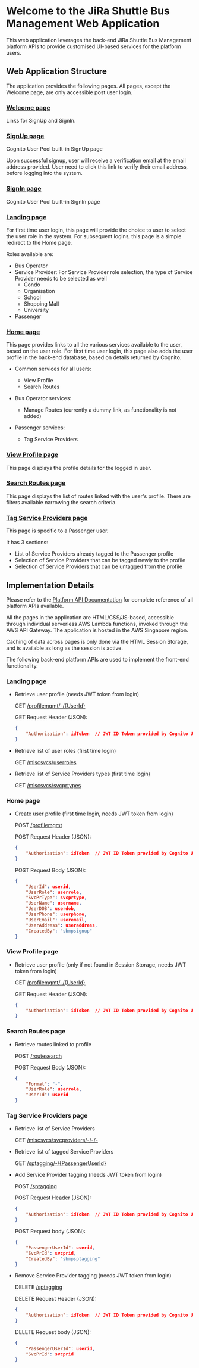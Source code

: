 Welcome to the JiRa Shuttle Bus Management Web Application
==========================================================

This web application leverages the back-end JiRa Shuttle Bus Management platform APIs to provide customised UI-based services for the platform users.

Web Application Structure
-----------

The application provides the following pages. All pages, except the Welcome page, are only accessible post user login.

### [Welcome page](https://2qbdm0akjg.execute-api.ap-southeast-1.amazonaws.com/Prod) ###
Links for SignUp and SignIn.

### [SignUp page](https://jiracorp.auth.ap-southeast-1.amazoncognito.com/signup?response_type=token&client_id=u43f2tl674qh6guik00elvini&redirect_uri=https://2qbdm0akjg.execute-api.ap-southeast-1.amazonaws.com/Prod/landing) ###
Cognito User Pool built-in SignUp page

Upon successful signup, user will receive a verification email at the email address provided. User need to click this link to verify their email address, before logging into the system.

### [SignIn page](https://jiracorp.auth.ap-southeast-1.amazoncognito.com/login?response_type=token&client_id=u43f2tl674qh6guik00elvini&redirect_uri=https://2qbdm0akjg.execute-api.ap-southeast-1.amazonaws.com/Prod/landing) ###
Cognito User Pool built-in SignIn page

### [Landing page](https://2qbdm0akjg.execute-api.ap-southeast-1.amazonaws.com/Prod/landing) ###
For first time user login, this page will provide the choice to user to select the user role in the system. For subsequent logins, this page is a simple redirect to the Home page.

Roles available are:
  - Bus Operator
  - Service Provider: For Service Provider role selection, the type of Service Provider needs to be selected as well
    - Condo
    - Organisation
    - School
    - Shopping Mall
    - University
  - Passenger

### [Home page](https://2qbdm0akjg.execute-api.ap-southeast-1.amazonaws.com/Prod/homepage) ###
This page provides links to all the various services available to the user, based on the user role. For first time user login, this page also adds the user profile in the back-end database, based on details returned by Cognito.

  - Common services for all users:
    - View Profile
    - Search Routes

  - Bus Operator services:
    - Manage Routes (currently a dummy link, as functionality is not added)

  - Passenger services:
    - Tag Service Providers

### [View Profile page](https://2qbdm0akjg.execute-api.ap-southeast-1.amazonaws.com/Prod/profilemgmt) ###
This page displays the profile details for the logged in user.

### [Search Routes page](https://2qbdm0akjg.execute-api.ap-southeast-1.amazonaws.com/Prod/routesearch) ###
This page displays the list of routes linked with the user's profile. There are filters available narrowing the search criteria.

### [Tag Service Providers page](https://2qbdm0akjg.execute-api.ap-southeast-1.amazonaws.com/Prod/sptagging) ###
This page is specific to a Passenger user.

It has 3 sections:
  - List of Service Providers already tagged to the Passenger profile
  - Selection of Service Providers that can be tagged newly to the profile
  - Selection of Service Providers that can be untagged from the profile

Implementation Details
------------------

Please refer to the [Platform API Documentation](https://bwdgk504x8.execute-api.ap-southeast-1.amazonaws.com/Prod) for complete reference of all platform APIs available.

All the pages in the application are HTML/CSS/JS-based, accessible through individual serverless AWS Lambda functions, invoked through the AWS API Gateway. The application is hosted in the AWS Singapore region.

Caching of data across pages is only done via the HTML Session Storage, and is available as long as the session is active.

The following back-end platform APIs are used to implement the front-end functionality.

### Landing page ###

  - Retrieve user profile (needs JWT token from login)

    GET [/profilemgmt/-/{UserId}](https://bwdgk504x8.execute-api.ap-southeast-1.amazonaws.com/Prod/profilemgmt/-/{UserId})

    GET Request Header (JSON):
      ```json
      {
          "Authorization": idToken  // JWT ID Token provided by Cognito User Pool upon login
      }
      ```

  - Retrieve list of user roles (first time login)
    
    GET [/miscsvcs/userroles](https://bwdgk504x8.execute-api.ap-southeast-1.amazonaws.com/Prod/miscsvcs/userroles)

  - Retrieve list of Service Providers types (first time login)
    
    GET [/miscsvcs/svcprtypes](https://bwdgk504x8.execute-api.ap-southeast-1.amazonaws.com/Prod/miscsvcs/svcprtypes)

### Home page ###

  - Create user profile (first time login, needs JWT token from login)
    
    POST [/profilemgmt](https://bwdgk504x8.execute-api.ap-southeast-1.amazonaws.com/Prod/profilemgmt)

    POST Request Header (JSON):
      ```json
      {
          "Authorization": idToken  // JWT ID Token provided by Cognito User Pool upon login
      }
      ```

    POST Request Body (JSON):
      ```json
      {
          "UserId": userid,
          "UserRole": userrole,
          "SvcPrType": svcprtype,
          "UserName": username,
          "UserDOB": userdob,
          "UserPhone": userphone,
          "UserEmail": useremail,
          "UserAddress": useraddress,
          "CreatedBy": "sbmpsignup"
      }
      ```

### View Profile page ###

  - Retrieve user profile (only if not found in Session Storage, needs JWT token from login)
    
    GET [/profilemgmt/-/{UserId}](https://bwdgk504x8.execute-api.ap-southeast-1.amazonaws.com/Prod/profilemgmt/-/{UserId})

    GET Request Header (JSON):
      ```json
      {
          "Authorization": idToken  // JWT ID Token provided by Cognito User Pool upon login
      }
      ```

### Search Routes page ###

  - Retrieve routes linked to profile
    
    POST [/routesearch](https://bwdgk504x8.execute-api.ap-southeast-1.amazonaws.com/Prod/routesearch)

    POST Request Body (JSON):
      ```json
      {
          "Format": "-",
          "UserRole": userrole,
          "UserId": userid
      }
      ```

### Tag Service Providers page ###

  - Retrieve list of Service Providers
    
    GET [/miscsvcs/svcproviders/-/-/-](https://bwdgk504x8.execute-api.ap-southeast-1.amazonaws.com/Prod/miscsvcs/svcproviders/-/-/-)

  - Retrieve list of tagged Service Providers
    
    GET [/sptagging/-/{PassengerUserId}](https://bwdgk504x8.execute-api.ap-southeast-1.amazonaws.com/Prod/sptagging/-/{PassengerUserId})

  - Add Service Provider tagging (needs JWT token from login)
    
    POST [/sptagging](https://bwdgk504x8.execute-api.ap-southeast-1.amazonaws.com/Prod/sptagging)

    POST Request Header (JSON):
      ```json
      {
          "Authorization": idToken  // JWT ID Token provided by Cognito User Pool upon login
      }
      ```

    POST Request body (JSON):
      ```json
      {
          "PassengerUserId": userid,
          "SvcPrId": svcprid,
          "CreatedBy": "sbmpsptagging"
      }
      ```

  - Remove Service Provider tagging (needs JWT token from login)
    
    DELETE [/sptagging](https://bwdgk504x8.execute-api.ap-southeast-1.amazonaws.com/Prod/sptagging)

    DELETE Request Header (JSON):
      ```json
      {
          "Authorization": idToken  // JWT ID Token provided by Cognito User Pool upon login
      }
      ```

    DELETE Request body (JSON):
      ```json
      {
          "PassengerUserId": userid,
          "SvcPrId": svcprid
      }
      ```
